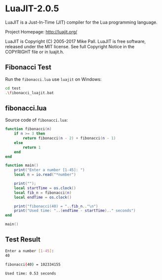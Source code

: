# LuaJIT-2.0.5

LuaJIT is a Just-In-Time (JIT) compiler for the Lua programming language.

Project Homepage: http://luajit.org/

LuaJIT is Copyright (C) 2005-2017 Mike Pall.
LuaJIT is free software, released under the MIT license.
See full Copyright Notice in the COPYRIGHT file or in luajit.h.

## Fibonacci Test

Run the `fibonacci.lua` use `luajit` on Windows:

```bash
cd test
.\fibonacci_luajit.bat
```

## fibonacci.lua

Source code of `fibonacci.lua`:

```lua
function fibonacci(n)
    if n >= 3 then
        return fibonacci(n - 2) + fibonacci(n - 1)
    else
        return 1
    end
end

function main()
    print("Enter a number [1-45]: ")
    local n = io.read("*number")

    print("");
    local startTime = os.clock()
    local fib_n = fibonacci(n)
    local endTime = os.clock()

    print("fibonacci(40) = "..fib_n.."\n")
    print("Used time: "..(endTime - startTime).." seconds")
end

main()
```

## Test Result

```bash
Enter a number [1-45]:
40

fibonacci(40) = 102334155

Used time: 0.53 seconds
```
